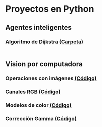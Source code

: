 # Proyectos en Python
## Agentes inteligentes
### Algoritmo de Dijkstra [(Carpeta)](https://github.com/Luis-Pedroza/Python/tree/main/Dijkstra)<br><br>
## Vision por computadora
### Operaciones con imágenes [(Código)](https://github.com/Luis-Pedroza/Python/blob/main/Vision/Practica1.py)
### Canales RGB [(Código)](https://github.com/Luis-Pedroza/Python/blob/main/Vision/Practica2.py)
### Modelos de color [(Código)](https://github.com/Luis-Pedroza/Python/blob/main/Vision/Practica3.py)
### Corrección Gamma [(Código)](https://github.com/Luis-Pedroza/Python/blob/main/Vision/Practica4.py)